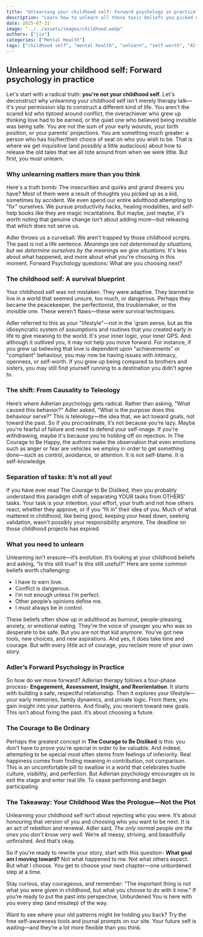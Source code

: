 ```yaml
---
title: "Unlearning your childhood self: Forward psychology in practice"
description: "Learn how to unlearn all those toxic beliefs you picked up in childhood and build a better you"
date: 2025-07-31
image: "../../assets/images/childhood.webp"
authors: ["jiu"]
categories: ["Mental Health"]
tags: ["childhood self", "mental health", "unlearn", "self-worth", "Alfred Adler", "psychology"]
---
```


## Unlearning your childhood self: Forward psychology in practice


Let's start with a radical truth: **you're not your childhood self**. Let's deconstruct why unlearning your childhood self isn't merely therapy talk—it's your permission slip to construct a different kind of life. You aren't the scared kid who tiptoed around conflict, the overachiever who grew up thinking love had to be earned, or the quiet one who believed being invisible was being safe. You are not the sum of your early wounds, your birth position, or your parents' projections. You are something much greater: a person who has his/her/their choice of seat on who you wish to be. That is where we get inquisitive (and possibly a little audacious) about how to release the old tales that we all tote around from when we were little. But first, you must unlearn.


### Why unlearning matters more than you think

Here's a truth bomb: The insecurities and quirks and grand dreams you have? Most of them were a result of thoughts you picked up as a kid, sometimes by accident. We even spend our entire adulthood attempting to "fix" ourselves. We pursue productivity hacks, healing modalities, and self-help books like they are magic incantations. But maybe, just maybe, it's worth noting that genuine change isn't about adding more—but releasing that which does not serve us.

Adler throws us a curveball: We aren’t trapped by those childhood scripts. The past is not a life sentence. *Meanings are not determined by situations, but we determine ourselves by the meanings we give situations.* It's less about what happened, and more about what you're choosing in this moment. Forward Psychology questions: What are you choosing next?


### The childhood self: A survival blueprint

Your childhood self was not mistaken. They were adaptive. They learned to live in a world that seemed unsure, too much, or dangerous. Perhaps they became the peacekeeper, the perfectionist, the troublemaker, or the invisible one. These weren't flaws—these were survival techniques. 

Adler referred to this as your "lifestyle"—not in the 'gram sense, but as the idiosyncratic system of assumptions and routines that you created early in life to give meaning to the world. It's your inner logic, your inner GPS. And although it outlived you, it may not help you move forward.
For instance, if you grew up believing that love is dependent upon "achievements" or "compliant" behaviour, you may now be having issues with intimacy, openness, or self-worth. If you grew up being compared to brothers and sisters, you may still find yourself running to a destination you didn't agree to.


### The shift: From Causality to Teleology

Here’s where Adlerian psychology gets radical. Rather than asking, "What caused this behavior?" Adler asked, "What is the purpose does this behaviour serve?"
This is teleology—the idea that, we act toward goals, not toward the past. So if you procrastinate, it’s not because you’re lazy. Maybe you're fearful of failure and need to defend your self-image. If you're withdrawing, maybe it's because you're holding off on rejection.
In The Courage to Be Happy, the authors make the observation that even emotions such as anger or fear are vehicles we employ in order to get something done—such as control, avoidance, or attention. It is not self-blame. It is self-knowledge.


### Separation of tasks: It’s not all you!

If you have ever read The Courage to Be Disliked, then you probably understand this paradigm shift of separating YOUR tasks from OTHERS’ tasks. Your task is your intention, your effort, your truth and not how others react, whether they approve, or if you “fit in” their idea of you. Much of what mattered in childhood, like being good, keeping your head down, seeking validation, wasn't possibly your responsibility anymore. The deadline on those childhood projects has expired.


### What you need to unlearn

Unlearning isn’t erasure—it’s evolution. It’s looking at your childhood beliefs and asking, “Is this still true? Is this still useful?”
Here are some common beliefs worth challenging:
*	I have to earn love.
*	Conflict is dangerous.
*	I’m not enough unless I’m perfect.
*	Other people’s opinions define me.
*	I must always be in control.

These beliefs often show up in adulthood as burnout, people-pleasing, anxiety, or emotional eating. They're the voice of younger you who was so desperate to be safe. But you are not that kid anymore. You've got new tools, new choices, and new aspirations. And yes, it does take time and courage. But with every little act of courage, you reclaim more of your own story.


### Adler’s Forward Psychology in Practice

So how do we move forward? Adlerian therapy follows a four-phase process- **Engagement, Assessment, Insight, and Reorientation**. It starts with building a safe, respectful relationship. Then it explores your lifestyle—your early memories, family dynamics, and private logic. From there, you gain insight into your patterns. And finally, you reorient toward new goals.
This isn’t about fixing the past. It’s about choosing a future.


### The Courage to Be Ordinary

Perhaps the greatest concept in **The Courage to Be Disliked** is this: you don't have to prove you're special in order to be valuable. And indeed, attempting to be special most often stems from feelings of inferiority. Real happiness comes from finding meaning in contribution, not comparison.
This is an uncomfortable pill to swallow in a world that celebrates hustle culture, visibility, and perfection. But Adlerian psychology encourages us to exit the stage and enter real life. To cease performing and begin participating.

### The Takeaway: Your Childhood Was the Prologue—Not the Plot

Unlearning your childhood self isn’t about rejecting who you were. It’s about honouring that version of you and choosing who you want to be next. It is an act of rebellion and renewal.
Adler said, *The only normal people are the ones you don’t know very well.* We’re all messy, striving, and beautifully unfinished. And that’s okay. 

So if you’re ready to rewrite your story, start with this question- **What goal am I moving toward?** Not what happened to me. Not what others expect. But what I choose. You get to choose your next chapter—one unburdened step at a time.

Stay curious, stay courageous, and remember: “The important thing is not what you were given in childhood, but what you choose to do with it now.” If you’re ready to put the past into perspective, Unburdened You is here with you every step (and misstep) of the way.

Want to see where your old patterns might be holding you back? Try the free self-awareness tools and journal prompts on our site. Your future self is waiting—and they’re a lot more flexible than you think.
